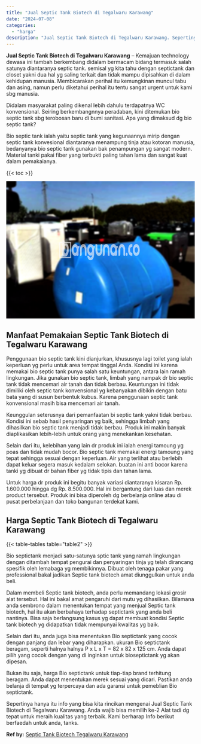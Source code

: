 ```yaml
---
title: "Jual Septic Tank Biotech di Tegalwaru Karawang"
date: "2024-07-08"
categories: 
  - "harga"
description: "Jual Septic Tank Biotech di Tegalwaru Karawang. Sepertinya hanya itu info yang bisa kita rincikan mengenai Jual Septic Tank Biotech di Tegalwaru Karawang. An..."
---
```


**Jual Septic Tank Biotech di Tegalwaru Karawang** – Kemajuan technology dewasa ini tambah berkembang didalam bermacam bidang termasuk salah satunya diantaranya septic tank. semisal yg kita tahu dengan septictank dan closet yakni dua hal yg saling terkait dan tidak mampu dipisahkan di dalam kehidupan manusia. Membicarakan perihal itu kemungkinan muncul tabu dan asing, namun perlu diketahui perihal itu tentu sangat urgent untuk kami sbg manusia.

Didalam masyarakat paling dikenal lebih dahulu terdapatnya WC konvensional. Seiring berkembangnnya peradaban, kini ditemukan bio septic tank sbg terobosan baru di bumi sanitasi. Apa yang dimaksud dg bio septic tank?

Bio septic tank ialah yaitu septic tank yang kegunaannya mirip dengan septic tank konvesional diantaranya menampung tinja atau kotoran manusia, bedanyanya bio septic tank gunakan bak penampungan yg sangat modern. Material tanki pakai fiber yang terbukti paling tahan lama dan sangat kuat dalam pemakaianya.

{{< toc >}}

![Jual Septic Tank Biotech di Tegalwaru Karawang](/images/jual-bio-septictank-14.png)

## Manfaat Pemakaian Septic Tank Biotech di Tegalwaru Karawang

Penggunaan bio septic tank kini dianjurkan, khususnya lagi toilet yang ialah keperluan yg perlu untuk area tempat tinggal Anda. Kondisi ini karena memakai bio septic tank punya salah satu keuntungan, antara lain ramah lingkungan. Jika gunakan bio septic tank, limbah yang nampak dr bio septic tank tidak mencemari air tanah dan tidak berbau. Keuntungan ini tidak dimiliki oleh septic tank konvensional yg kebanyakan dibikin dengan batu bata yang di susun berbentuk kubus. Karena penggunaan septic tank konvensional masih bisa mencemari air tanah.

Keunggulan seterusnya dari pemanfaatan bi septic tank yakni tidak berbau. Kondisi ini sebab hasil penyaringan yg baik, sehingga limbah yang dihasilkan bio septic tank menjadi tidak berbau. Produk ini makin banyak diaplikasikan lebih-lebih untuk orang yang menekankan kesehatan.

Selain dari itu, kelebihan yang lain dr produk ini ialah energi tamoung yg poas dan tidak mudah bocor. Bio septic tank memakai energi tamoung yang tepat sehingga sesuai dengan keperluan. Air yang terlihat atau berlebih dapat keluar segera masuk kedalam selokan. buatan ini anti bocor karena tanki yg dibuat dr bahan fiber yg tidak tipis dan tahan lama.

Untuk harga dr produk ini begitu banyak variasi diantaranya kisaran Rp. 1.600.000 hingga dg Rp. 8.500.000. Hal ini bergantung dari luas dan merek product tersebut. Produk ini bisa diperoleh dg berbelanja online atau di pusat perbelanjaan dan toko bangunan terdekat kami.

## Harga Septic Tank Biotech di Tegalwaru Karawang

{{< table-tables table="table2" >}}

Bio septictank menjadi satu-satunya sptic tank yang ramah lingkungan dengan ditambah tempat pengurai dan penyaringan tinja yg telah dirancang spesifik oleh lemabaga yg membikinnya. Dibuat oleh tenaga pakar yang professional bakal jadikan Septic tank biotech amat diunggulkan untuk anda beli.

Dalam membeli Septic tank biotech, anda perlu memandang lokasi grosir alat tersebut. Hal ini bakal amat pengaruhi dari mutu yg dihasilkan. Bilamana anda sembrono dalam menentukan tempat yang menjual Septic tank biotech, hal itu akan berbahaya terhadap septictank yang anda beli nantinya. Bisa saja berlangsung kasus yg dapat membuat kondisi Septic tank biotech yg didapatkan tidak mempunyai kwalitas yg baik.

Selain dari itu, anda juga bisa menentukan Bio septictank yang cocok dengan panjang dan lebar yang diharapkan. ukuran Bio septictank beragam, seperti halnya halnya P x L x T = 82 x 82 x 125 cm. Anda dapat pilih yang cocok dengan yang di inginkan untuk bioseptictank yg akan dipesan.

Bukan itu saja, harga Bio septictank untuk tiap-tiap brand terhitung beragam. Anda dapat menentukan merek sesuai yang dicari. Pastikan anda belanja di tempat yg terpercaya dan ada garansi untuk pemeblian Bio septictank.

Sepertinya hanya itu info yang bisa kita rincikan mengenai Jual Septic Tank Biotech di Tegalwaru Karawang. Anda wajib bisa memilih ke-2 Alat tadi dg tepat untuk meraih kualitas yang terbaik. Kami berharap Info berikut berfaedah untuk anda, tanks.

**Ref by:** [Septic Tank Biotech Tegalwaru Karawang](https://id.wikipedia.org/wiki/Septic)

